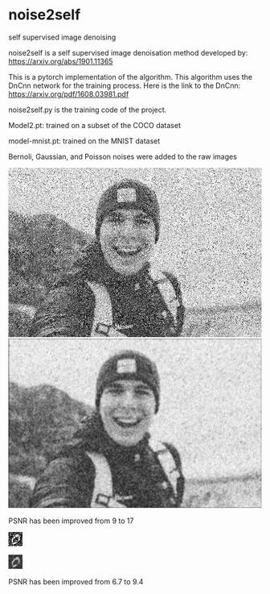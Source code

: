 # noise2self
self supervised image denoising

noise2self is a self supervised image denoisation method developed by:
https://arxiv.org/abs/1901.11365

This is a pytorch implementation of the algorithm. This algorithm uses the DnCnn network for the training process. Here is the link to the DnCnn:
https://arxiv.org/pdf/1608.03981.pdf

noise2self.py is the training code of the project.  

Model2.pt: trained on a subset of the COCO dataset

model-mnist.pt: trained on the MNIST dataset

Bernoli, Gaussian, and Poisson noises were added to the raw images


![Alt text](noisy.jpg?raw=true "noisy image 1")
![Alt text](out.jpg?raw=true "refined image 1")

PSNR has been improved from 9 to 17


![Alt text](mnist-noisy.jpg?raw=true "noisy image 2")

![Alt text](mnist-out.jpg?raw=true "refined image 2")

PSNR has been improved from 6.7  to 9.4



